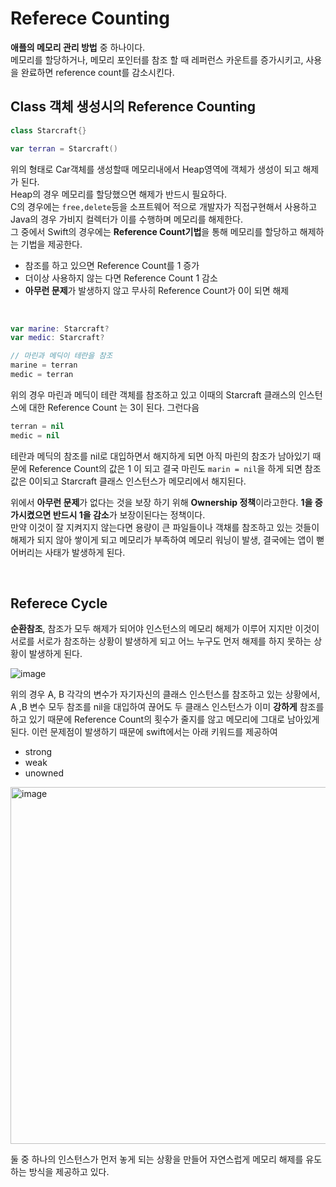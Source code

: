 # Referece Counting  

**애플의 메모리 관리 방법** 중 하나이다.  
메모리를 할당하거나, 메모리 포인터를 참조 할 때 레퍼런스 카운트를 증가시키고, 사용을 완료하면 reference count를 감소시킨다.  

## Class 객체 생성시의 Reference Counting  

```swift
class Starcraft{}

var terran = Starcraft()
```  

위의 형태로 Car객체를 생성할때 메모리내에서 Heap영역에 객체가 생성이 되고 해제가 된다.  
Heap의 경우 메모리를 할당했으면 해제가 반드시 필요하다.  
C의 경우에는 `free,delete`등을 소프트웨어 적으로 개발자가 직접구현해서 사용하고 Java의 경우 가비지 컬렉터가 이를 수행하며 메모리를 해제한다.  
그 중에서 Swift의 경우에는 **Reference Count기법**을 통해 메모리를 할당하고 해제하는 기법을 제공한다.  

- 참조를 하고 있으면 Reference Count를 1 증가
- 더이상 사용하지 않는 다면 Reference Count 1 감소
- **아무런 문제**가 발생하지 않고 무사히 Reference Count가 0이 되면 해제 

</br>

```swift
var marine: Starcraft?
var medic: Starcraft?

// 마린과 메딕이 테란을 참조
marine = terran
medic = terran
```  

위의 경우 마린과 메딕이 테란 객체를 참조하고 있고 이때의 Starcraft 클래스의 인스턴스에 대한 Reference Count 는 3이 된다. 그런다음

```swift
terran = nil
medic = nil
```  

테란과 메딕의 참조를 nil로 대입하면서 해지하게 되면 아직 마린의 참조가 남아있기 때문에 Reference Count의 값은 1 이 되고 결국 마린도 `marin = nil`을 하게 되면 참조값은 0이되고 Starcraft 클래스 인스턴스가 메모리에서 해지된다.  

위에서 **아무런 문제**가 없다는 것을 보장 하기 위해 **Ownership 정책**이라고한다. **1을 증가시켰으면 반드시 1을 감소**가 보장이된다는 정책이다.  
만약 이것이 잘 지켜지지 않는다면 용량이 큰 파일들이나 객채를 참조하고 있는 것들이 해제가 되지 않아 쌓이게 되고 메모리가 부족하여 메모리 워닝이 발생, 결국에는 앱이 뻗어버리는 사태가 발생하게 된다.  

</br>

## Referece Cycle  

**순환참조**, 참조가 모두 해제가 되어야 인스턴스의 메모리 해제가 이루어 지지만 이것이 서로를 서로가 참조하는 상황이 발생하게 되고 어느 누구도 먼저 해제를 하지 못하는 상황이 발생하게 된다.

![image](https://user-images.githubusercontent.com/33486820/58219445-e170eb00-7d45-11e9-8427-a10f36687bee.png)

위의 경우 A, B 각각의 변수가 자기자신의 클래스 인스턴스를 참조하고 있는 상황에서, A ,B 변수 모두 참조를 nil을 대입하여 끊어도 두 클래스 인스턴스가 이미 **강하게** 참조를 하고 있기 때문에 Reference Count의 횟수가 줄지를 않고 메모리에 그대로 남아있게 된다. 이런 문제점이 발생하기 때문에 swift에서는 아래 키워드를 제공하여 

- strong
- weak
- unowned  

<img width="571" alt="image" src="https://user-images.githubusercontent.com/33486820/58219551-4af0f980-7d46-11e9-985f-f640ee6b90f1.png">  

둘 중 하나의 인스턴스가 먼저 놓게 되는 상황을 만들어 자연스럽게 메모리 해제를 유도하는 방식을 제공하고 있다.










